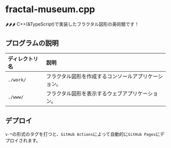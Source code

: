 # fractal-museum.cpp

🌶️🌶️🌶️ C++(&TypeScript)で実装したフラクタル図形の美術館です！  

## プログラムの説明

| ディレクトリ名 | 説明 |
|:---|:---|
| `./work/` | フラクタル図形を作成するコンソールアプリケーション。 |
| `./www/` | フラクタル図形を表示するウェブアプリケーション。 |

## デプロイ

`v-*`の形式のタグを打つと、`GitHub Actions`によって自動的に`GitHub Pages`にデプロイされます。  
